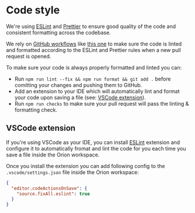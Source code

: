 # Code style

We're using [ESLint](https://eslint.org/) and [Prettier](https://prettier.io/) to ensure good quality of the code and consistent formatting across the codebase.

We rely on [GitHub workflows](https://docs.github.com/en/actions/using-workflows/about-workflows) like [this one](../../.github/workflows/checks.yml) to make sure the code is linted and formatted according to the ESLint and Prettier rules when a new pull request is opened.

To make sure your code is always properly formatted and linted you can:
- Run `npm run lint --fix && npm run format && git add .` before comitting your changes and pushing them to GitHub.
- Add an extension to your IDE which will automatically lint and format your code upon saving a file (see: [VSCode extension](#vscode-extension)).
- Run `npm run checks` to make sure your pull request will pass the linting & formatting check.

## VSCode extension

If you're using VSCode as your IDE, you can install [ESLint](https://marketplace.visualstudio.com/items?itemName=dbaeumer.vscode-eslint) extension and configure it to automatically fromat and lint the code for you each time you save a file inside the Orion workspace.

Once you install the extension you can add following config to the `.vscode/settings.json` file inside the Orion workspace:
```json
{
  "editor.codeActionsOnSave": {
    "source.fixAll.eslint": true
  }
}
```